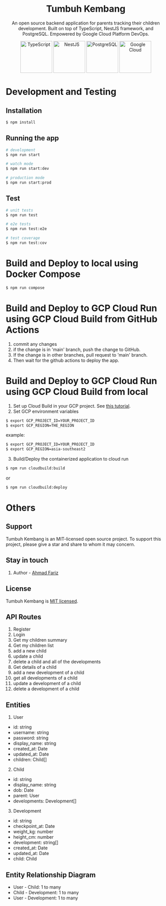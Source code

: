 <h1 align="center"> Tumbuh Kembang </h1>
<p align="center">
  An open source backend application for parents tracking their children development. Built on top of TypeScript, NestJS framework, and PostgreSQL. Empowered by Google Cloud Platform DevOps.
</p>
<p align="center">
  <img src="https://upload.wikimedia.org/wikipedia/commons/thumb/4/4c/Typescript_logo_2020.svg/2048px-Typescript_logo_2020.svg.png" width="100" alt="TypeScript" />
  <img src="https://nestjs.com/img/logo-small.svg" width="100" alt="NestJS" />
  <img src="https://hub.docker.com/api/media/repos_logo/v1/library%2Fpostgres" width="100" alt="PostgreSQL" />
  <img src="https://static-00.iconduck.com/assets.00/google-cloud-icon-512x412-8rnz6wkz.png" width="100" alt="Google Cloud" />
</p>

# Development and Testing
## Installation

```bash
$ npm install
```

## Running the app

```bash
# development
$ npm run start

# watch mode
$ npm run start:dev

# production mode
$ npm run start:prod
```

## Test

```bash
# unit tests
$ npm run test

# e2e tests
$ npm run test:e2e

# test coverage
$ npm run test:cov
```

# Build and Deploy to local using Docker Compose
```bash
$ npm run compose
```

# Build and Deploy to GCP Cloud Run using GCP Cloud Build from GitHub Actions
1. commit any changes
2. if the change is in 'main' branch, push the change to GitHub.
3. If the change is in other branches, pull request to 'main' branch.
4. Then wait for the github actions to deploy the app.

# Build and Deploy to GCP Cloud Run using GCP Cloud Build from local
1. Set up Cloud Build in your GCP project. See [this tutorial](https://cloud.google.com/build/docs/set-up).
2. Set GCP environment variables
```bash
$ export GCP_PROJECT_ID=YOUR_PROJECT_ID
$ export GCP_REGION=THE_REGION
```

example:
```bash
$ export GCP_PROJECT_ID=YOUR_PROJECT_ID
$ export GCP_REGION=asia-southeast2
```
3. Build/Deploy the containerized application to cloud run 
```bash
$ npm run cloudbuild:build
```
or
```bash
$ npm run cloudbuild:deploy
```

# Others

## Support

Tumbuh Kembang is an MIT-licensed open source project. To support this project, please give a star and share to whom it may concern.

## Stay in touch

1. Author - [Ahmad Fariz](https://www.lassodev.com)

## License

Tumbuh Kembang is [MIT licensed](LICENSE).

## API Routes
1. Register
2. Login
3. Get my children summary
4. Get my children list
5. add a new child
6. update a child
7. delete a child and all of the developments
8. Get details of a child 
9. add a new development of a child
10. get all developments of a child
11. update a development of a child
12. delete a development of a child

## Entities
1. User
- id: string
- username: string
- password: string
- display_name: string
- created_at: Date
- updated_at: Date
- children: Child[]

2. Child
- id: string
- display_name: string
- dob: Date
- parent: User
- developments: Development[]

3. Development
- id: string
- checkpoint_at: Date
- weight_kg: number
- height_cm: number
- development: string[]
- created_at: Date
- updated_at: Date
- child: Child

## Entity Relationship Diagram
- User - Child: 1 to many
- Child - Development: 1 to many
- User - Development: 1 to many
